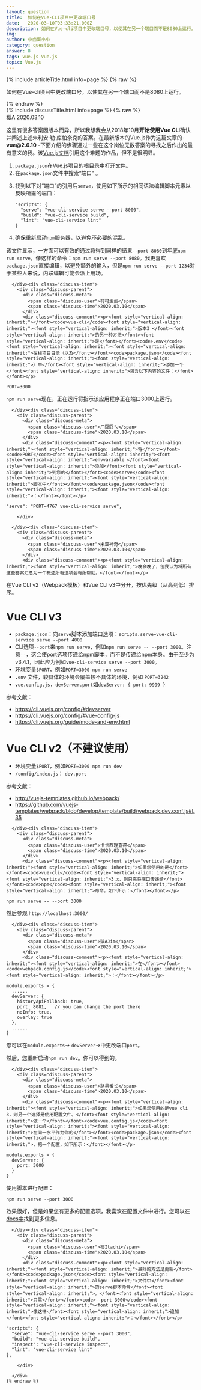 ```yaml
---
layout: question
title:  如何在Vue-CLI项目中更改端口号
date:   2020-03-10T03:33:21.000Z
description: 如何在Vue-cli项目中更改端口号，以使其在另一个端口而不是8080上运行。...
img: 
author: 小卤蛋小小
category: question
answer: 8
tags: vue.js Vue.js
topic: Vue.js
---
```

<div class="article-root">
  <div class="article">
    {% include articleTitle.html info=page %}
    {% raw %}
    <div class="article-content"><p><font style="vertical-align: inherit;"><font style="vertical-align: inherit;">如何在Vue-cli项目中更改端口号，以使其在另一个端口而不是8080上运行。</font></font></p></div>
    {% endraw %}
  </div>

  <div class="discuss-wrapper">
    {% include discussTitle.html info=page %}
    {% raw %}
    <div class="discuss-item">
        <div class="discuss-parent">
          <div class="discuss-meta">
            <span class="discuss-user">樱A</span>
            <span class="discuss-time">2020.03.10</span>
          </div>
          <div class="discuss-comment"><p><font style="vertical-align: inherit;"><font style="vertical-align: inherit;">这里有很多答案因版本而异，所以我想我会从2018年10月</font></font><strong><font style="vertical-align: inherit;"><font style="vertical-align: inherit;">开始使用Vue CLI</font></font></strong><font style="vertical-align: inherit;"><font style="vertical-align: inherit;">确认并阐述上述朱利安·勒·库帕奈克的答案</font><font style="vertical-align: inherit;">。</font><font style="vertical-align: inherit;">在最新版本的Vue.js作为这篇文章的- </font></font><strong><font style="vertical-align: inherit;"><font style="vertical-align: inherit;">vue@2.6.10</font></font></strong><font style="vertical-align: inherit;"><font style="vertical-align: inherit;"> -下面介绍的步骤通过一些在这个岗位无数答案的寻找之后作出的最有意义的我。</font><font style="vertical-align: inherit;">该</font></font><a href="https://cli.vuejs.org/guide/cli-service.html#using-the-binary" rel="nofollow noreferrer"><font style="vertical-align: inherit;"><font style="vertical-align: inherit;">Vue.js文档</font></font></a><font style="vertical-align: inherit;"><font style="vertical-align: inherit;">引用这个难题的作品，但不是很明显。</font></font></p>

<ol>
<li><font style="vertical-align: inherit;"></font><code>package.json</code><font style="vertical-align: inherit;"><font style="vertical-align: inherit;">在Vue.js项目的根目录中</font><font style="vertical-align: inherit;">打开</font><font style="vertical-align: inherit;">文件。</font></font></li>
<li><font style="vertical-align: inherit;"><font style="vertical-align: inherit;">在</font></font><code>package.json</code><font style="vertical-align: inherit;"><font style="vertical-align: inherit;">文件中</font><font style="vertical-align: inherit;">搜索“端口” </font><font style="vertical-align: inherit;">。</font></font></li>
<li><p><font style="vertical-align: inherit;"><font style="vertical-align: inherit;">找到以下对“端口”的引用后</font></font><code>serve</code><font style="vertical-align: inherit;"><font style="vertical-align: inherit;">，使用如下所示的相同语法</font><font style="vertical-align: inherit;">编辑</font><font style="vertical-align: inherit;">脚本元素以反映所需的端口：</font></font></p>

<pre><code>"scripts": {<font></font>
  "serve": "vue-cli-service serve --port 8000",<font></font>
  "build": "vue-cli-service build",<font></font>
  "lint": "vue-cli-service lint"<font></font>
}<font></font>
</code></pre></li>
<li><p><font style="vertical-align: inherit;"><font style="vertical-align: inherit;">确保重新启动</font></font><code>npm</code><font style="vertical-align: inherit;"><font style="vertical-align: inherit;">服务器，以避免不必要的混乱。</font></font></p></li>
</ol>

<p><font style="vertical-align: inherit;"><font style="vertical-align: inherit;">该文件显示，一方面可以有效的通过将得到同样的结果</font></font><code>--port 8080</code><font style="vertical-align: inherit;"><font style="vertical-align: inherit;">到年底</font></font><code>npm run serve</code><font style="vertical-align: inherit;"><font style="vertical-align: inherit;">，像这样的命令：</font></font><code>npm run serve --port 8080</code><font style="vertical-align: inherit;"><font style="vertical-align: inherit;">。</font><font style="vertical-align: inherit;">我更喜欢</font></font><code>package.json</code><font style="vertical-align: inherit;"><font style="vertical-align: inherit;">直接</font><font style="vertical-align: inherit;">编辑，</font><font style="vertical-align: inherit;">以避免额外的输入，但是</font></font><code>npm run serve --port 1234</code><font style="vertical-align: inherit;"><font style="vertical-align: inherit;">对于某些人来说</font><font style="vertical-align: inherit;">，</font><font style="vertical-align: inherit;">内联</font><font style="vertical-align: inherit;">编辑</font><font style="vertical-align: inherit;">可能会派上用场。</font></font></p></div>
        </div>
        
      </div><div class="discuss-item">
        <div class="discuss-parent">
          <div class="discuss-meta">
            <span class="discuss-user">村村蛋蛋</span>
            <span class="discuss-time">2020.03.10</span>
          </div>
          <div class="discuss-comment"><p><font style="vertical-align: inherit;"></font><code>vue-cli</code><font style="vertical-align: inherit;"><font style="vertical-align: inherit;">版本3 </font><font style="vertical-align: inherit;">的另一种方法</font><font style="vertical-align: inherit;">是</font></font><code>.env</code><font style="vertical-align: inherit;"><font style="vertical-align: inherit;">在根项目目录（以及</font></font><code>package.json</code><font style="vertical-align: inherit;"><font style="vertical-align: inherit;">）中</font><font style="vertical-align: inherit;">添加一个</font><font style="vertical-align: inherit;">包含以下内容的文件：</font></font></p>

<p><code>PORT=3000</code></p>

<p><font style="vertical-align: inherit;"></font><code>npm run serve</code><font style="vertical-align: inherit;"><font style="vertical-align: inherit;">现在，正在</font><font style="vertical-align: inherit;">运行</font><font style="vertical-align: inherit;">将指示该应用程序正在端口3000上运行。</font></font></p></div>
        </div>
        
      </div><div class="discuss-item">
        <div class="discuss-parent">
          <div class="discuss-meta">
            <span class="discuss-user">ㄏ囧囧ㄟ</span>
            <span class="discuss-time">2020.03.10</span>
          </div>
          <div class="discuss-comment"><p><font style="vertical-align: inherit;"><font style="vertical-align: inherit;">将</font></font><code>PORT</code><font style="vertical-align: inherit;"><font style="vertical-align: inherit;">envvariable </font><font style="vertical-align: inherit;">添加</font><font style="vertical-align: inherit;">到您的</font></font><code>serve</code><font style="vertical-align: inherit;"><font style="vertical-align: inherit;">脚本中</font></font><code>package.json</code><font style="vertical-align: inherit;"><font style="vertical-align: inherit;">：</font></font></p>

<pre><code>"serve": "PORT=4767 vue-cli-service serve",
</code></pre></div>
        </div>
        
      </div><div class="discuss-item">
        <div class="discuss-parent">
          <div class="discuss-meta">
            <span class="discuss-user">米亚神奇</span>
            <span class="discuss-time">2020.03.10</span>
          </div>
          <div class="discuss-comment"><p><font style="vertical-align: inherit;"><font style="vertical-align: inherit;">晚会晚了，但我认为将所有这些答案汇总为一个概述所有选项会有所帮助。</font></font></p>

<p><font style="vertical-align: inherit;"><font style="vertical-align: inherit;">在Vue CLI v2（Webpack模板）和Vue CLI v3中分开，按优先级（从高到低）排序。</font></font></p>

<h1><font style="vertical-align: inherit;"><font style="vertical-align: inherit;">Vue CLI v3</font></font></h1>

<ul>
<li><code>package.json</code><font style="vertical-align: inherit;"><font style="vertical-align: inherit;">：向</font></font><code>serve</code><font style="vertical-align: inherit;"><font style="vertical-align: inherit;">脚本</font><font style="vertical-align: inherit;">添加端口选项</font><font style="vertical-align: inherit;">：</font></font><code>scripts.serve=vue-cli-service serve --port 4000</code></li>
<li><font style="vertical-align: inherit;"><font style="vertical-align: inherit;">CLI选项</font></font><code>--port</code><font style="vertical-align: inherit;"><font style="vertical-align: inherit;">来</font></font><code>npm run serve</code><font style="vertical-align: inherit;"><font style="vertical-align: inherit;">，例如</font></font><code>npm run serve -- --port 3000</code><font style="vertical-align: inherit;"><font style="vertical-align: inherit;">。</font><font style="vertical-align: inherit;">注意</font></font><code>--</code><font style="vertical-align: inherit;"><font style="vertical-align: inherit;">，这会使port选项传递给npm脚本，而不是传递给npm本身。</font><font style="vertical-align: inherit;">由于至少为v3.4.1，因此应为例如</font></font><code>vue-cli-service serve --port 3000</code><font style="vertical-align: inherit;"><font style="vertical-align: inherit;">。</font></font></li>
<li><font style="vertical-align: inherit;"><font style="vertical-align: inherit;">环境变量</font></font><code>$PORT</code><font style="vertical-align: inherit;"><font style="vertical-align: inherit;">，例如</font></font><code>PORT=3000 npm run serve</code></li>
<li><code>.env</code><font style="vertical-align: inherit;"><font style="vertical-align: inherit;"> 文件，较具体的环境会覆盖较不具体的环境，例如 </font></font><code>PORT=3242</code></li>
<li><code>vue.config.js</code><font style="vertical-align: inherit;"><font style="vertical-align: inherit;">，</font></font><code>devServer.port</code><font style="vertical-align: inherit;"><font style="vertical-align: inherit;">如</font></font><code>devServer: { port: 9999 }</code></li>
</ul>

<p><font style="vertical-align: inherit;"><font style="vertical-align: inherit;">参考文献： </font></font></p>

<ul>
<li><a href="https://cli.vuejs.org/config/#devserver" rel="noreferrer"><font style="vertical-align: inherit;"><font style="vertical-align: inherit;">https://cli.vuejs.org/config/#devserver</font></font></a></li>
<li><a href="https://cli.vuejs.org/config/#vue-config-js" rel="noreferrer"><font style="vertical-align: inherit;"><font style="vertical-align: inherit;">https://cli.vuejs.org/config/#vue-config-js</font></font></a></li>
<li><a href="https://cli.vuejs.org/guide/mode-and-env.html" rel="noreferrer"><font style="vertical-align: inherit;"><font style="vertical-align: inherit;">https://cli.vuejs.org/guide/mode-and-env.html</font></font></a> </li>
</ul>

<h1><font style="vertical-align: inherit;"><font style="vertical-align: inherit;">Vue CLI v2（不建议使用）</font></font></h1>

<ul>
<li><font style="vertical-align: inherit;"><font style="vertical-align: inherit;">环境变量</font></font><code>$PORT</code><font style="vertical-align: inherit;"><font style="vertical-align: inherit;">，例如</font></font><code>PORT=3000 npm run dev</code></li>
<li><code>/config/index.js</code><font style="vertical-align: inherit;"><font style="vertical-align: inherit;">： </font></font><code>dev.port</code></li>
</ul>

<p><font style="vertical-align: inherit;"><font style="vertical-align: inherit;">参考文献：</font></font></p>

<ul>
<li><a href="http://vuejs-templates.github.io/webpack/" rel="noreferrer"><font style="vertical-align: inherit;"><font style="vertical-align: inherit;">http://vuejs-templates.github.io/webpack/</font></font></a></li>
<li><a href="https://github.com/vuejs-templates/webpack/blob/develop/template/build/webpack.dev.conf.js#L35" rel="noreferrer"><font style="vertical-align: inherit;"><font style="vertical-align: inherit;">https://github.com/vuejs-templates/webpack/blob/develop/template/build/webpack.dev.conf.js#L35</font></font></a></li>
</ul></div>
        </div>
        
      </div><div class="discuss-item">
        <div class="discuss-parent">
          <div class="discuss-meta">
            <span class="discuss-user">卡卡西理查德</span>
            <span class="discuss-time">2020.03.10</span>
          </div>
          <div class="discuss-comment"><p><font style="vertical-align: inherit;"><font style="vertical-align: inherit;">如果您使用的是</font></font><code>vue-cli</code><font style="vertical-align: inherit;"><font style="vertical-align: inherit;">3.x，则只需将端口传递给</font></font><code>npm</code><font style="vertical-align: inherit;"><font style="vertical-align: inherit;">命令，如下所示：</font></font></p>

<p><code>npm run serve -- --port 3000</code></p>

<p><font style="vertical-align: inherit;"><font style="vertical-align: inherit;">然后参观 </font></font><code>http://localhost:3000/</code></p></div>
        </div>
        
      </div><div class="discuss-item">
        <div class="discuss-parent">
          <div class="discuss-meta">
            <span class="discuss-user">猿AJim</span>
            <span class="discuss-time">2020.03.10</span>
          </div>
          <div class="discuss-comment"><p><font style="vertical-align: inherit;"><font style="vertical-align: inherit;">在</font></font><code>webpack.config.js</code><font style="vertical-align: inherit;"><font style="vertical-align: inherit;">：</font></font></p>

<pre><code>module.exports = {<font></font>
  ......<font></font>
  devServer: {<font></font>
    historyApiFallback: true,<font></font>
    port: 8081,   // you can change the port there<font></font>
    noInfo: true,<font></font>
    overlay: true<font></font>
  },<font></font>
  ......<font></font>
}<font></font>
</code></pre>

<p><font style="vertical-align: inherit;"><font style="vertical-align: inherit;">您可以在</font></font><code>module.exports</code><font style="vertical-align: inherit;"><font style="vertical-align: inherit;">-&gt; </font></font><code>devServer</code><font style="vertical-align: inherit;"><font style="vertical-align: inherit;">-&gt;中</font><font style="vertical-align: inherit;">更改端口</font></font><code>port</code><font style="vertical-align: inherit;"><font style="vertical-align: inherit;">。</font></font></p>

<p><font style="vertical-align: inherit;"><font style="vertical-align: inherit;">然后，您重新启动</font></font><code>npm run dev</code><font style="vertical-align: inherit;"><font style="vertical-align: inherit;">。</font><font style="vertical-align: inherit;">你可以得到的。</font></font></p></div>
        </div>
        
      </div><div class="discuss-item">
        <div class="discuss-parent">
          <div class="discuss-meta">
            <span class="discuss-user">路易番长</span>
            <span class="discuss-time">2020.03.10</span>
          </div>
          <div class="discuss-comment"><p><font style="vertical-align: inherit;"><font style="vertical-align: inherit;">如果您使用的是vue cli 3，则另一个选择是使用配置文件。</font><font style="vertical-align: inherit;">做一个</font></font><code>vue.config.js</code><font style="vertical-align: inherit;"><font style="vertical-align: inherit;">在同一水平作为你的</font></font><code>package.json</code><font style="vertical-align: inherit;"><font style="vertical-align: inherit;">，把一个配置，如下所示：</font></font></p>

<pre><code>module.exports = {<font></font>
  devServer: {<font></font>
    port: 3000<font></font>
  }<font></font>
}<font></font>
</code></pre>

<p><font style="vertical-align: inherit;"><font style="vertical-align: inherit;">使用脚本进行配置：</font></font></p>

<pre><code>npm run serve --port 3000
</code></pre>

<p><font style="vertical-align: inherit;"><font style="vertical-align: inherit;">效果很好，但是如果您有更多的配置选项，我喜欢在配置文件中进行。</font><font style="vertical-align: inherit;">您可以在</font></font><a href="https://cli.vuejs.org/config/#vue-config-js" rel="noreferrer"><font style="vertical-align: inherit;"><font style="vertical-align: inherit;">docs中</font></font></a><font style="vertical-align: inherit;"><font style="vertical-align: inherit;">找到更多信息</font><font style="vertical-align: inherit;">。</font></font></p></div>
        </div>
        
      </div><div class="discuss-item">
        <div class="discuss-parent">
          <div class="discuss-meta">
            <span class="discuss-user">樱Itachi</span>
            <span class="discuss-time">2020.03.10</span>
          </div>
          <div class="discuss-comment"><p><font style="vertical-align: inherit;"><font style="vertical-align: inherit;">最好的方法是更新</font></font><code>package.json</code><font style="vertical-align: inherit;"><font style="vertical-align: inherit;">文件中</font><font style="vertical-align: inherit;">的serve脚本命令</font><font style="vertical-align: inherit;">。</font><font style="vertical-align: inherit;">只需</font></font><code>--port 3000</code><font style="vertical-align: inherit;"><font style="vertical-align: inherit;">像这样</font><font style="vertical-align: inherit;">追加</font><font style="vertical-align: inherit;">：</font></font></p>

<pre><code>"scripts": {<font></font>
  "serve": "vue-cli-service serve --port 3000",<font></font>
  "build": "vue-cli-service build",<font></font>
  "inspect": "vue-cli-service inspect",<font></font>
  "lint": "vue-cli-service lint"<font></font>
},<font></font>
</code></pre></div>
        </div>
        
      </div>
    {% endraw %}
  </div>
<div>
